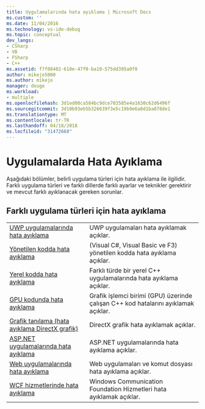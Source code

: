 ```yaml
---
title: Uygulamalarında hata ayıklama | Microsoft Docs
ms.custom: ''
ms.date: 11/04/2016
ms.technology: vs-ide-debug
ms.topic: conceptual
dev_langs:
- CSharp
- VB
- FSharp
- C++
ms.assetid: f7f08402-610e-47f0-ba10-575dd395a0f0
author: mikejo5000
ms.author: mikejo
manager: douge
ms.workload:
- multiple
ms.openlocfilehash: 3d1ed00ca584bc9dce703585e4a1630c62d6496f
ms.sourcegitcommit: 3d10b93eb5b326639f3e5c19b9e6a8d1ba078de1
ms.translationtype: MT
ms.contentlocale: tr-TR
ms.lasthandoff: 04/18/2018
ms.locfileid: "31472668"
---
```

# <a name="debugging-applications"></a>Uygulamalarda Hata Ayıklama
Aşağıdaki bölümler, belirli uygulama türleri için hata ayıklama ile ilgilidir. Farklı uygulama türleri ve farklı dillerde farklı ayarlar ve teknikler gerektirir ve mevcut farklı ayıklanacak gereken sorunlar.  
  
## <a name="debugging-for-different-types-of-applications"></a>Farklı uygulama türleri için hata ayıklama  
  
|||  
|-|-|  
|[UWP uygulamalarında hata ayıklama](../debugger/debugging-windows-store-and-windows-universal-apps.md)|UWP uygulamaları hata ayıklamak açıklar.|  
|[Yönetilen kodda hata ayıklama](../debugger/debugging-managed-code.md)|(Visual C#, Visual Basic ve F3) yönetilen kodda hata ayıklama açıklar.|  
|[Yerel kodda hata ayıklama](../debugger/debugging-native-code.md)|Farklı türde bir yerel C++ uygulamalarında hata ayıklama açıklar.|  
|[GPU kodunda hata ayıklama](../debugger/debugging-gpu-code.md)|Grafik işlemci birimi (GPU) üzerinde çalışan C++ kod hatalarını ayıklamak açıklar.|  
|[Grafik tanılama (hata ayıklama DirectX grafik)](../debugger/visual-studio-graphics-diagnostics.md)|DirectX grafik hata ayıklamak açıklar.|  
|[ASP.NET uygulamalarında hata ayıklama](../debugger/how-to-enable-debugging-for-aspnet-applications.md)|ASP.NET uygulamalarında hata ayıklama açıklar.| 
|[Web uygulamalarında hata ayıklama](../debugger/debugging-web-applications.md)|Web uygulamaları ve komut dosyası hata ayıklama açıklar.|  
|[WCF hizmetlerinde hata ayıklama](../debugger/debugging-wcf-services.md)|Windows Communication Foundation Hizmetleri hata ayıklamak açıklar.|